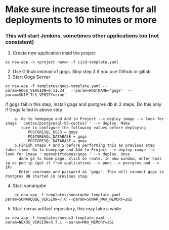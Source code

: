
# Make sure increase timeouts for all deployments to 10 minutes or more

### This will start Jenkins, sometimes other applications too (not consistent)
1. Create new application insid the project
```
oc new-app -n <project name> -f cicd-template.yaml
```
2. Use Github instead of gogs. Skip step 3 if you use Github or gitlab
3. Start Gogs Server
```
oc new-app -f templates/gogs-template.yaml --param=GOGS_VERSION=0.11.34   --param=HOSTNAME='gogs'  --param=SKIP_TLS_VERIFY=true`
```  
  if gogs fail in this step, install gogs and postgres db in 2 steps. Do this only if Gogs failed in above step

  ```
      a. Go to homepage and Add to Project --> deploy image --> look for image ' centos/postgresql-95-centos7 ' --> deploy. Make
         sure to configure the following values before deploying
            POSTGRESQL_USER = gogs
            POSTGRESQL_DATABASE = gogs
            POSTGRESQL_DATABASE = gogs
      b.Finish steps 4 and 5 before performing this as previous step takes time. Go to homepage and Add to Project --> deploy image --> look for image ' openshiftdemos/gogs ' --> deploy. Once
        done go to home page, click on route. In new window, enter host ip as pod ip (get it from applications --> pods --> postgres pod --> IP)
        Enter username and password as 'gogs'. This will connect gogs to Postgres DB started in previous step.
```
4. Start sonarqube
```
    oc new-app -f templates/sonarqube-template.yaml --param=SONARQUBE_VERSION=7.0 --param=SONAR_MAX_MEMORY=2Gi
```
5. Start nexus artifact repository, this may take a while
```
oc new-app -f templates/nexus3-template.yaml --param=NEXUS_VERSION=3.7.1 --param=MAX_MEMORY=2Gi
```
